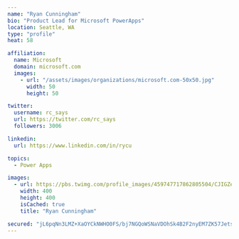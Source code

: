 ```yaml
---
name: "Ryan Cunningham"
bio: "Product Lead for Microsoft PowerApps"
location: Seattle, WA
type: "profile"
heat: 58

affiliation:
  name: Microsoft
  domain: microsoft.com
  images:
    - url: "/assets/images/organizations/microsoft.com-50x50.jpg"
      width: 50
      height: 50

twitter:
  username: rc_says
  url: https://twitter.com/rc_says
  followers: 3006

linkedin:
  url: https://www.linkedin.com/in/rycu

topics:
  - Power Apps

images:
  - url: https://pbs.twimg.com/profile_images/459747717862805504/CJIGZejd_400x400.png
    width: 400
    height: 400
    isCached: true
    title: "Ryan Cunningham"

secured: "jL6pqNn3LMZ+XaOYCkNWHO0FS/bj7NGQoWSNaVDOhSk4B2F2nyEM7ZK57Jetsyfn0yxv3waSZvexgsulqXkVuOrTDwMyOdVgu9tRsgQpcIEYsc0TFwSDCFYosIVsZjvuEy/qA/urL66uPCOke0Zurk0W4FK10X8KC/lUhSvfFcK1w8oY8fovknZRMfB13MJocACY36AhPLwj7uIaH+S3koum7I70cGrZDA8sp4eLrm7+wVUsxaUwUIHrbrRi7FrsllBY+VxfhIO64QTgxBS2dCap0qpIcWi7s6/9yRSMnVHpwb12FkaUSAIAOb4/D5+OBlCAjZ1jOidXAyTYMqtKrBlgeUEjfJhWe+nDFfc19X+GRUYyl63JImEF94nmM0UndmSN18bcFF6KEBd+ES3df2N28PcMuLu1wuzmKqy4Z6s=;hh+I0VVpQlyS8aVDcPMTbg=="
---
```


